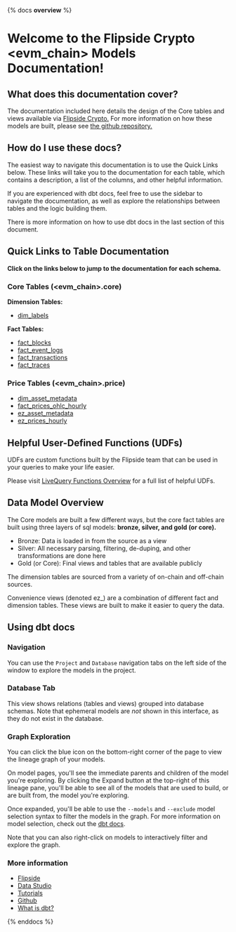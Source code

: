 {% docs __overview__ %}

# Welcome to the Flipside Crypto <evm_chain> Models Documentation!

## **What does this documentation cover?**
The documentation included here details the design of the Core tables and views available via [Flipside Crypto.](https://flipsidecrypto.xyz/) For more information on how these models are built, please see [the github repository.](https://github.com/FlipsideCrypto/<evm_chain>-models)

## **How do I use these docs?**
The easiest way to navigate this documentation is to use the Quick Links below. These links will take you to the documentation for each table, which contains a description, a list of the columns, and other helpful information.

If you are experienced with dbt docs, feel free to use the sidebar to navigate the documentation, as well as explore the relationships between tables and the logic building them.

There is more information on how to use dbt docs in the last section of this document.

## **Quick Links to Table Documentation**

**Click on the links below to jump to the documentation for each schema.**

### Core Tables (<evm_chain>.core)

**Dimension Tables:**
- [dim_labels](https://flipsidecrypto.github.io/<evm_chain>-models/#!/model/model.fsc_evm.core__dim_labels)

**Fact Tables:**
- [fact_blocks](https://flipsidecrypto.github.io/<evm_chain>-models/#!/model/model.fsc_evm.core__fact_blocks)
- [fact_event_logs](https://flipsidecrypto.github.io/<evm_chain>-models/#!/model/model.fsc_evm.core__fact_event_logs)
- [fact_transactions](https://flipsidecrypto.github.io/<evm_chain>-models/#!/model/model.fsc_evm.core__fact_transactions)
- [fact_traces](https://flipsidecrypto.github.io/<evm_chain>-models/#!/model/model.fsc_evm.core__fact_traces)

### Price Tables (<evm_chain>.price)
- [dim_asset_metadata](https://flipsidecrypto.github.io/<evm_chain>-models/#!/model/model.fsc_evm.price__dim_asset_metadata)
- [fact_prices_ohlc_hourly](https://flipsidecrypto.github.io/<evm_chain>-models/#!/model/model.fsc_evm.price__fact_prices_ohlc_hourly)
- [ez_asset_metadata](https://flipsidecrypto.github.io/<evm_chain>-models/#!/model/model.fsc_evm.price__ez_asset_metadata)
- [ez_prices_hourly](https://flipsidecrypto.github.io/<evm_chain>-models/#!/model/model.fsc_evm.price__ez_prices_hourly)

## **Helpful User-Defined Functions (UDFs)**

UDFs are custom functions built by the Flipside team that can be used in your queries to make your life easier. 

Please visit [LiveQuery Functions Overview](https://flipsidecrypto.github.io/livequery-models/#!/overview) for a full list of helpful UDFs.

## **Data Model Overview**

The Core models are built a few different ways, but the core fact tables are built using three layers of sql models: **bronze, silver, and gold (or core).**

- Bronze: Data is loaded in from the source as a view
- Silver: All necessary parsing, filtering, de-duping, and other transformations are done here
- Gold (or Core): Final views and tables that are available publicly

The dimension tables are sourced from a variety of on-chain and off-chain sources.

Convenience views (denoted ez_) are a combination of different fact and dimension tables. These views are built to make it easier to query the data.

## **Using dbt docs**
### Navigation

You can use the ```Project``` and ```Database``` navigation tabs on the left side of the window to explore the models in the project.

### Database Tab

This view shows relations (tables and views) grouped into database schemas. Note that ephemeral models are *not* shown in this interface, as they do not exist in the database.

### Graph Exploration

You can click the blue icon on the bottom-right corner of the page to view the lineage graph of your models.

On model pages, you'll see the immediate parents and children of the model you're exploring. By clicking the Expand button at the top-right of this lineage pane, you'll be able to see all of the models that are used to build, or are built from, the model you're exploring.

Once expanded, you'll be able to use the ```--models``` and ```--exclude``` model selection syntax to filter the models in the graph. For more information on model selection, check out the [dbt docs](https://docs.getdbt.com/docs/model-selection-syntax).

Note that you can also right-click on models to interactively filter and explore the graph.


### **More information**
- [Flipside](https://flipsidecrypto.xyz/)
- [Data Studio](https://flipsidecrypto.xyz/studio)
- [Tutorials](https://docs.flipsidecrypto.com/our-data/tutorials)
- [Github](https://github.com/FlipsideCrypto/<evm_chain>-models)
- [What is dbt?](https://docs.getdbt.com/docs/introduction)

{% enddocs %}